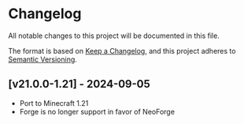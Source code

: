 # Changelog
All notable changes to this project will be documented in this file.

The format is based on [Keep a Changelog](https://keepachangelog.com/en/1.0.0/),
and this project adheres to [Semantic Versioning](https://semver.org/spec/v2.0.0.html).

## [v21.0.0-1.21] - 2024-09-05
- Port to Minecraft 1.21
- Forge is no longer support in favor of NeoForge
